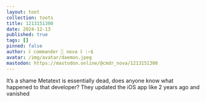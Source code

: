 ```yaml
---
layout: toot
collection: toots
title: 1213151300
date: 2024-12-13
published: true
tags: []
pinned: false
author: ⸸ commander ░ nova ⸸ :~$
avatar: /img/avatar/daemon.jpeg
mastodon: https://mastodon.online/@cmdr_nova/1213151300
---
```


It’s a shame Metatext is essentially dead, does anyone know what happened to that developer? They updated the iOS app like 2 years ago and vanished
